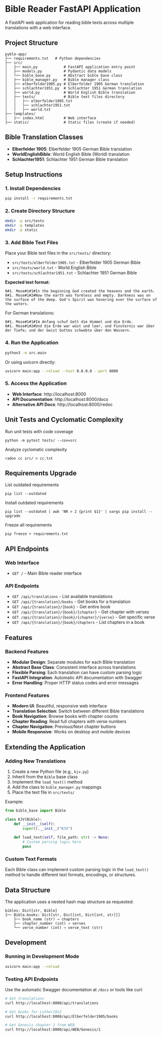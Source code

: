 # Bible Reader FastAPI Application

A FastAPI web application for reading bible texts across multiple translations with a web interface.

## Project Structure

```
pyble-app/
├── requirements.txt   # Python dependencies
├── src/
│   ├── main.py            # FastAPI application entry point
│   ├── models.py          # Pydantic data models
│   └── bible_base.py      # Abstract bible base class
│   ├── bible_manager.py   # Bible manager class
│   ├── elberfelder1905.py # Elberfelder 1905 German translation
│   ├── schlachter1951.py  # Schlachter 1951 German translation
│   ├── world.py           # World English Bible translation
│   ├── texts/             # Bible text files directory
│   │   ├── elberfelder1905.txt
│   │   ├── schlachter1951.txt
│   │   ├── world.txt
├── templates/
│   ├── index.html         # Web interface
├── static/                # Static files (create if needed)
```

## Bible Translation Classes

- **Elberfelder 1905**: Elberfelder 1905 German Bible translation
- **WorldEnglishBible**: World English Bible (World) translation  
- **Schlachter1951**: Schlachter 1951 German Bible translation

## Setup Instructions

### 1. Install Dependencies

```bash
pip install -r requirements.txt
```

### 2. Create Directory Structure

```bash
mkdir -p src/texts
mkdir -p templates
mkdir -p static
```

### 3. Add Bible Text Files

Place your Bible text files in the `src/texts/` directory:

- `src/texts/elberfelder1905.txt` - Elberfelder 1905 German Bible
- `src/texts/world.txt` - World English Bible
- `src/texts/schlachter1951.txt` - Schlachter 1951 German Bible

**Expected text format:**
```
0#1. Mose#1#1#In the beginning God created the heavens and the earth.
0#1. Mose#1#2#Now the earth was formless and empty. Darkness was on the surface of the deep. God's Spirit was hovering over the surface of the waters.
```

For German translations:
```
0#1. Mose#1#1#Im Anfang schuf Gott die Himmel und die Erde.
0#1. Mose#1#2#Und die Erde war wüst und leer, und Finsternis war über der Tiefe; und der Geist Gottes schwebte über den Wassern.
```

### 4. Run the Application

```bash
python3 -m src.main
```

Or using uvicorn directly:
```bash
uvicorn main:app --reload --host 0.0.0.0 --port 8000
```

### 5. Access the Application

- **Web Interface**: http://localhost:8000
- **API Documentation**: http://localhost:8000/docs
- **Alternative API Docs**: http://localhost:8000/redoc


## Unit Tests and Cyclomatic Complexity

Run unit tests with code coverage
```
python -m pytest tests/ --cov=src
```

Analyze cyclomatic complexity
```
radon cc src/ > cc.txt
```
## Requirements Upgrade

List outdated requirements
```
pip list --outdated
```

Install outdated requirements
```
pip list --outdated | awk 'NR > 2 {print $1}' | xargs pip install --upgrade
```

Freeze all requirements
```
pip freeze > requirements.txt
```

## API Endpoints

### Web Interface
- `GET /` - Main Bible reader interface

### API Endpoints
- `GET /api/translations` - List available translations
- `GET /api/{translation}/books` - Get books for a translation
- `GET /api/{translation}/{book}` - Get entire book
- `GET /api/{translation}/{book}/{chapter}` - Get chapter with verses
- `GET /api/{translation}/{book}/{chapter}/{verse}` - Get specific verse
- `GET /api/{translation}/{book}/chapters` - List chapters in a book

## Features

### Backend Features
- **Modular Design**: Separate modules for each Bible translation
- **Abstract Base Class**: Consistent interface across translations
- **Flexible Parsing**: Each translation can have custom parsing logic
- **FastAPI Integration**: Automatic API documentation with Swagger
- **Error Handling**: Proper HTTP status codes and error messages

### Frontend Features
- **Modern UI**: Beautiful, responsive web interface
- **Translation Selection**: Switch between different Bible translations
- **Book Navigation**: Browse books with chapter counts
- **Chapter Reading**: Read full chapters with verse numbers
- **Chapter Navigation**: Previous/Next chapter buttons
- **Mobile Responsive**: Works on desktop and mobile devices

## Extending the Application

### Adding New Translations

1. Create a new Python file (e.g., `kjv.py`)
2. Inherit from the `Bible` base class
3. Implement the `load_text()` method
4. Add the class to `bible_manager.py` mappings
5. Place the text file in `src/texts/`

Example:
```python
from bible_base import Bible

class KJV(Bible):
    def __init__(self):
        super().__init__("KJV")
    
    def load_text(self, file_path: str) -> None:
        # Custom parsing logic here
        pass
```

### Custom Text Formats

Each Bible class can implement custom parsing logic in the `load_text()` method to handle different text formats, encodings, or structures.

## Data Structure

The application uses a nested hash map structure as requested:

```
bibles: Dict[str, Bible]
├── Bible.books: Dict[str, Dict[int, Dict[int, str]]]
    ├── book_name (str) → chapters
    ├── chapter_number (int) → verses  
    └── verse_number (int) → verse_text (str)
```

## Development

### Running in Development Mode
```bash
uvicorn main:app --reload
```

### Testing API Endpoints
Use the automatic Swagger documentation at `/docs` or tools like curl:

```bash
# Get translations
curl http://localhost:8000/api/translations

# Get books for Luther1912
curl http://localhost:8000/api/Elberfelder1905/books

# Get Genesis chapter 1 from WEB
curl http://localhost:8000/api/WEB/Genesis/1
```